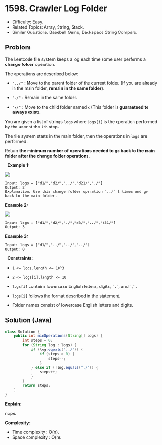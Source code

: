 # 1598. Crawler Log Folder

- Difficulty: Easy.
- Related Topics: Array, String, Stack.
- Similar Questions: Baseball Game, Backspace String Compare.

## Problem

The Leetcode file system keeps a log each time some user performs a **change folder** operation.

The operations are described below:


	
- ```"../"``` : Move to the parent folder of the current folder. (If you are already in the main folder, **remain in the same folder**).
	
- ```"./"``` : Remain in the same folder.
	
- ```"x/"``` : Move to the child folder named ```x``` (This folder is **guaranteed to always exist**).


You are given a list of strings ```logs``` where ```logs[i]``` is the operation performed by the user at the ```ith``` step.

The file system starts in the main folder, then the operations in ```logs``` are performed.

Return **the minimum number of operations needed to go back to the main folder after the change folder operations.**

 
**Example 1:**


![](https://assets.leetcode.com/uploads/2020/09/09/sample_11_1957.png)


```
Input: logs = ["d1/","d2/","../","d21/","./"]
Output: 2
Explanation: Use this change folder operation "../" 2 times and go back to the main folder.
```

**Example 2:**


![](https://assets.leetcode.com/uploads/2020/09/09/sample_22_1957.png)


```
Input: logs = ["d1/","d2/","./","d3/","../","d31/"]
Output: 3
```

**Example 3:**

```
Input: logs = ["d1/","../","../","../"]
Output: 0
```

 
**Constraints:**


	
- ```1 <= logs.length <= 10^3```
	
- ```2 <= logs[i].length <= 10```
	
- ```logs[i]``` contains lowercase English letters, digits, ```'.'```, and ```'/'```.
	
- ```logs[i]``` follows the format described in the statement.
	
- Folder names consist of lowercase English letters and digits.



## Solution (Java)

```java
class Solution {
    public int minOperations(String[] logs) {
        int steps = 0;
        for (String log : logs) {
            if (log.equals("../")) {
                if (steps > 0) {
                    steps--;
                }
            } else if (!log.equals("./")) {
                steps++;
            }
        }
        return steps;
    }
}
```

**Explain:**

nope.

**Complexity:**

* Time complexity : O(n).
* Space complexity : O(n).
